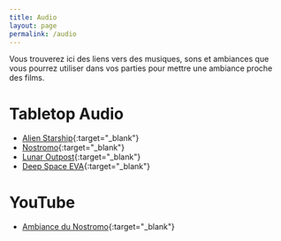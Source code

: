 ```yaml
---
title: Audio
layout: page
permalink: /audio
---
```


Vous trouverez ici des liens vers des musiques, sons et ambiances que vous pourrez utiliser dans vos parties pour mettre une ambiance proche des films.

# Tabletop Audio

- [Alien Starship](https://tabletopaudio.com/alien_starship_sp.html){:target="_blank"}
- [Nostromo](http://tabletopaudio.com/index.html?152){:target="_blank"}
- [Lunar Outpost](http://tabletopaudio.com/index.html?106){:target="_blank"}
- [Deep Space EVA](http://tabletopaudio.com/index.html?25){:target="_blank"}

# YouTube

- [Ambiance du Nostromo](https://youtu.be/NWwpCinP_MM){:target="_blank"}

